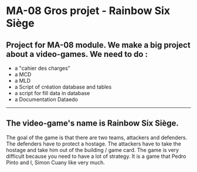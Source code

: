 # MA-08 Gros projet - Rainbow Six Siège

## Project for MA-08 module. We make a big project about a video-games. We need to do :

- a "cahier des charges" 
- a MCD
- a MLD
- a Script of création database and tables
- a script for fill data in database
- a Documentation Dataedo
------
## The video-game's name is Rainbow Six Siège. 

The goal of the game is that there are two teams, attackers and defenders. The defenders have to protect a hostage. The attackers have to take the hostage and take him out of the building / game card. The game is very difficult because you need to have a lot of strategy. It is a game that Pedro Pinto and I, Simon Cuany like very much. 
 
